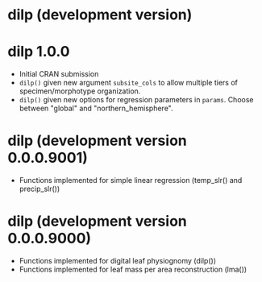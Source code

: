 # dilp (development version)

# dilp 1.0.0
* Initial CRAN submission
* `dilp()` given new argument `subsite_cols` to allow multiple tiers of specimen/morphotype organization.
* `dilp()` given new options for regression parameters in `params`.  Choose between "global" and "northern_hemisphere".

# dilp (development version 0.0.0.9001)
* Functions implemented for simple linear regression (temp_slr() and precip_slr())

# dilp (development version 0.0.0.9000)

* Functions implemented for digital leaf physiognomy (dilp())
* Functions implemented for leaf mass per area reconstruction (lma())
